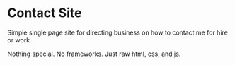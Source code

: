 # Contact Site

Simple single page site for directing business on how to contact me for hire or work.

Nothing special. No frameworks. Just raw html, css, and js. 
